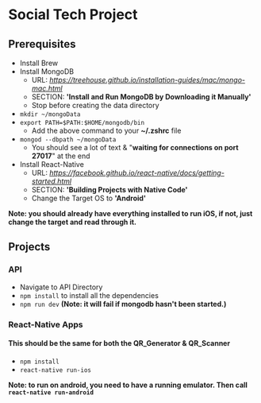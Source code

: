 # Social Tech Project

## Prerequisites

* Install Brew
* Install MongoDB
    * URL: *https://treehouse.github.io/installation-guides/mac/mongo-mac.html*
    * SECTION: **'Install and Run MongoDB by Downloading it Manually'**
    * Stop before creating the data directory
* `mkdir ~/mongoData`
* `export PATH=$PATH:$HOME/mongodb/bin`
    * Add the above command to your **~/.zshrc** file
* `mongod --dbpath ~/mongoData`
    * You should see a lot of text & "**waiting for connections on port 27017**" at the end
* Install React-Native
    * URL: *https://facebook.github.io/react-native/docs/getting-started.html*
    * SECTION: **'Building Projects with Native Code'**
    * Change the Target OS to **'Android'**

**Note: you should already have everything installed to run iOS, if not, just change the target and read through it.**

## Projects

### API
* Navigate to API Directory
* `npm install` to install all the dependencies
* `npm run dev` **(Note: it will fail if mongodb hasn't been started.)**

### React-Native Apps

#### This should be the same for both the QR_Generator & QR_Scanner

* `npm install`
* `react-native run-ios`

**Note: to run on android, you need to have a running emulator. Then call `react-native run-android`**
